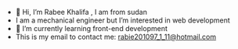 - 👋 Hi, I’m Rabee Khalifa , I am from sudan 
- I am a mechanical engineer but I’m interested in web development
- 🌱 I’m currently learning front-end development
-  This is my email to contact me: rabie201097_1_11@hotmail.com

<!---
Rabee397/Rabee397 is a ✨ special ✨ repository because its `README.md` (this file) appears on your GitHub profile.
You can click the Preview link to take a look at your changes.
--->
